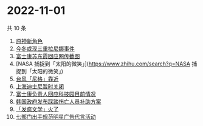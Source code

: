 # 2022-11-01

共 10 条

<!-- BEGIN -->
<!-- 最后更新时间 Tue Nov 01 2022 07:18:55 GMT+0800 (China Standard Time) -->

1. [原神新角色](https://www.zhihu.com/search?q=原神新角色)
1. [今冬或现三重拉尼娜事件](https://www.zhihu.com/search?q=今冬或现三重拉尼娜事件)
1. [富士康苏东霞回应网传截图](https://www.zhihu.com/search?q=富士康苏东霞回应网传截图)
1. [NASA 捕捉到「太阳的微笑」](https://www.zhihu.com/search?q=NASA 捕捉到「太阳的微笑」)
1. [台风「尼格」靠近](https://www.zhihu.com/search?q=台风「尼格」靠近)
1. [上海迪士尼暂时关闭](https://www.zhihu.com/search?q=上海迪士尼暂时关闭)
1. [富士康负责人回应科技园目前情况](https://www.zhihu.com/search?q=富士康负责人回应科技园目前情况)
1. [韩国政府发布踩踏伤亡人员补助方案](https://www.zhihu.com/search?q=韩国政府发布踩踏伤亡人员补助方案)
1. [「发疯文学」火了](https://www.zhihu.com/search?q=「发疯文学」火了)
1. [七部门出手规范明星广告代言活动](https://www.zhihu.com/search?q=七部门出手规范明星广告代言活动)

<!-- END -->
